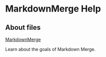 # MarkdownMerge Help

<!-- #include "./common/description.md" -->

## About files

[MarkdownMerge](../en-US/about_markdown_merge.help.txt)

Learn about the goals of Markdown Merge.

<!-- #include "./index.md" -->